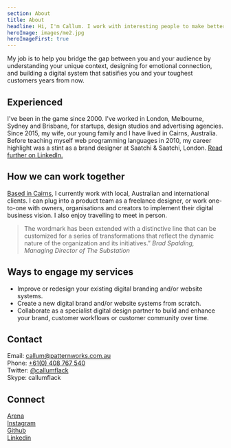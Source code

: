 ```yaml
---
section: About
title: About
headline: Hi, I'm Callum. I work with interesting people to make better interfaces.
heroImage: images/me2.jpg
heroImageFirst: true
---
```


<!-- <p class="intro">Hi, I’m Callum Flack. I'm a design-obsessed, code-based, systems-thinking craftsman. I’ve been designing and developing brands and products since 2000.</p> -->

My job is to help you bridge the gap between you and your audience by understanding your unique context, designing for emotional connection, and building a digital system that satisifies you and your toughest customers years from now.

## Experienced

I've been in the game since 2000. I've worked in London, Melbourne, Sydney and Brisbane, for startups, design studios and advertising agencies. Since 2015, my wife, our young family and I have lived in Cairns, Australia. Before teaching myself web programming languages in 2010, my career highlight was a stint as a brand designer at Saatchi & Saatchi, London. <a class="icon-targetblank" target="_blank" href="https://www.linkedin.com/in/callumflack">Read further on LinkedIn.</a>

## How we can work together

<a class="icon-targetblank" target="_blank" href="https://www.instagram.com/p/BXbsNdrAt-v">Based in Cairns</a>, I currently work with local, Australian and international clients. I can
plug into a product team as a freelance designer, or work one-to-one with owners,
organisations and creators to implement their digital business vision. I also enjoy
travelling to meet in person.

> The wordmark has been extended with a distinctive line that can be customized for a
> series of transformations that reflect the dynamic nature of the organization and its
> initiatives.” _Brad Spalding, Managing Director of The Substation_

## Ways to engage my services

* Improve or redesign your existing digital branding and/or website systems.
* Create a new digital brand and/or website systems from scratch.
* Collaborate as a specialist digital design partner to build and enhance your brand,
  customer workflows or customer community over time.

## Contact

Email: <a class="icon-targetblank" target="_blank" href="mailto:callum@patternworks.com.au">callum@patternworks.com.au</a><br>
Phone: [+61(0) 408 767 540](tel:610-408-767-540)<br>
Twitter: <a class="icon-targetblank" target="_blank" href="https://twitter.com/callumflack">@callumflack</a><br>
Skype: callumflack

## Connect

<a class="icon-targetblank" target="_blank" href="https://are.na/callum-flack">Arena</a><br>
<a class="icon-targetblank" target="_blank" href="https://www.instagram.com/callumflack/">Instagram</a><br>
<a class="icon-targetblank" target="_blank" href="https://github.com/callumflack">Github</a><br>
<a class="icon-targetblank" target="_blank" href="https://linkedin.com/in/callumflack">Linkedin</a>
